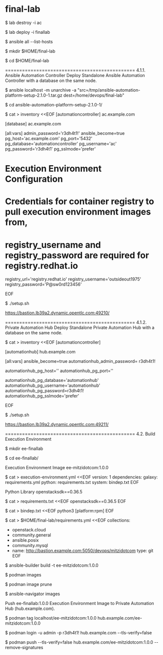# final-lab

$ lab destroy -i ac

$ lab deploy -i finallab

$ ansible all --list-hosts

$ mkdir $HOME/final-lab

$ cd $HOME/final-lab

==============================================
4.1.1. Ansible Automation Controller
Deploy Standalone Ansible Automation Controller with a database on the same node.

$ ansible localhost -m unarchive -a "src=/tmp/ansible-automation-platform-setup-2.1.0-1.tar.gz dest=/home/devops/final-lab"

$ cd ansible-automation-platform-setup-2.1.0-1/

$ cat > inventory <<EOF
[automationcontroller]
ac.example.com

[database]
ac.example.com

[all:vars]
admin_password='r3dh4t1!'
ansible_become=true
pg_host='ac.example.com'
pg_port='5432'
pg_database='automationcontroller'
pg_username='ac'
pg_password='r3dh4t1'
pg_sslmode='prefer'

# Execution Environment Configuration
# Credentials for container registry to pull execution environment images from,
# registry_username and registry_password are required for registry.redhat.io
registry_url='registry.redhat.io'
registry_username='outsideout1975'
registry_password='P@sw0rd123456'

EOF

$ ./setup.sh

https://bastion.lb39a2.dynamic.opentlc.com:49210/

==============================================
4.1.2. Private Automation Hub
Deploy Standalone Private Automation Hub with a database on the same node.

$ cat > inventory <<EOF
[automationcontroller]


[automationhub]
hub.example.com

[all:vars]
ansible_become=true
automationhub_admin_password= r3dh4t1!

automationhub_pg_host=''
automationhub_pg_port=''

automationhub_pg_database='automationhub'
automationhub_pg_username='automationhub'
automationhub_pg_password=r3dh4t1!
automationhub_pg_sslmode='prefer'

EOF

$ ./setup.sh

https://bastion.lb39a2.dynamic.opentlc.com:49211/


==============================================
4.2. Build Execution Environment

$ mkdir ee-finallab

$ cd ee-finallab/

Execution Environment Image   ee-mitzidotcom:1.0.0

$ cat > execution-environment.yml <<EOF
version: 1
dependencies:
  galaxy: requirements.yml
  python: requirements.txt
  system: bindep.txt
EOF

Python Library    openstacksdk==0.36.5

$ cat > requirements.txt <<EOF
openstacksdk==0.36.5
EOF

$ cat > bindep.txt <<EOF
python3 [platform:rpm]
EOF

$ cat > $HOME/final-lab/requirements.yml <<EOF
collections:
  - openstack.cloud
  - community.general
  - ansible.posix
  - community.mysql
  - name: http://bastion.example.com:5050/devops/mitzidotcom
    type: git
EOF

$ ansible-builder build -t ee-mitzidotcom:1.0.0

$ podman images

$ podman image prune

$ ansible-navigator images

Push ee-finallab:1.0.0 Execution Environment Image to Private Automation Hub (hub.example.com).

$ podman tag localhost/ee-mitzidotcom:1.0.0 hub.example.com/ee-mitzidotcom:1.0.0

$ podman login -u admin -p r3dh4t1! hub.example.com --tls-verify=false

$ podman push --tls-verify=false hub.example.com/ee-mitzidotcom:1.0.0 --remove-signatures
